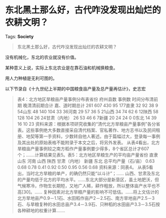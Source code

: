 # 东北黑土那么好，古代咋没发现出灿烂的农耕文明？

Tags: **Society**

> 东北黑土那么好，古代咋没发现出灿烂的农耕文明？

没有机械化，东北的农业就没有价值。

某种意义上说，实际上东北农业是在靠石油和机械换粮食。

用人力种植是无利可图的。

以下节录自《十九世纪上半期的中国粮食亩产量及总产量再估计》，史志宏


> 表4：北方地区旱粮亩产量事例分布表省份 府州县数 事例数 时间分布清前期 晚清清前期合计 嘉、道时期总计 261 607 430 95 177直隶 32 92 38 9 54山东 48 140 104 33 36河南 29 57 36 5 21山西 34 74 62 6 12陕西 58 128 104 26 24甘肃（内地） 26 53 46 6 7新疆 20 24 24 0 0东北 14 39 16 10 23 资料来源：根据本项研究收集的“清代北方旱粮亩产量事例”各分省表。这些事例绝大多数直接采自清代档案、官私著作、地方志书以及民间租册、地契等第一手资料，少数转自他人著述。由于篇幅过大，登录每一事例及其出处的原始表格不能附录于本文之后，将另外发表。 从表4看出，北方旱粮亩产量事例较之南方稻作产量事例要少得多，8个省区总计才607个；.......计算结果见表5。表5：北方地区旱粮生产的平均亩产量省份 直隶 山东 河南 山西 陕西 甘肃（内地） 新疆 东北 总平均产量（石/亩） 0.63 0.68 0.78 0.41 0.92 0.50 0.95 0.56 0.68 资料来源：同表4。 从表5看出，当时北方旱粮的单产，的确仍然只能“以斗计”；...... 山西、甘肃及东北的产量均低于北方的平均水平。......东北大部分是新垦区，虽土地肥沃，但气候寒冷，作物生长期短，又地广人稀，耕作粗放，所以整体亩产水平也不高[30]。...... 复种因素对北方旱粮产量的影响不可低估。......将上文估计的北方旱地亩产0.9－1.1石、水田稻作亩产2－2.5石、南方旱地亩产2.5－3石、与旱粮复种的水田总亩产3.4－3.9石、只种稻的水田亩产3.3－3.5石按各种耕地的权重计算.......

